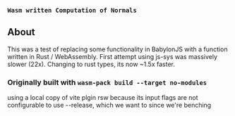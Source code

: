 <h3><code>Wasm written Computation of Normals</code></h3>

## About
This was a test of replacing some functionality in BabylonJS with a function written in Rust / WebAssembly.
First attempt using js-sys was massively slower (22x).
Changing to rust types, its now ~1.5x faster.


### Originally built with `wasm-pack build --target no-modules`

using a local copy of vite plgin rsw because its input flags are not configurable to use --release, which we want to since we're benching

